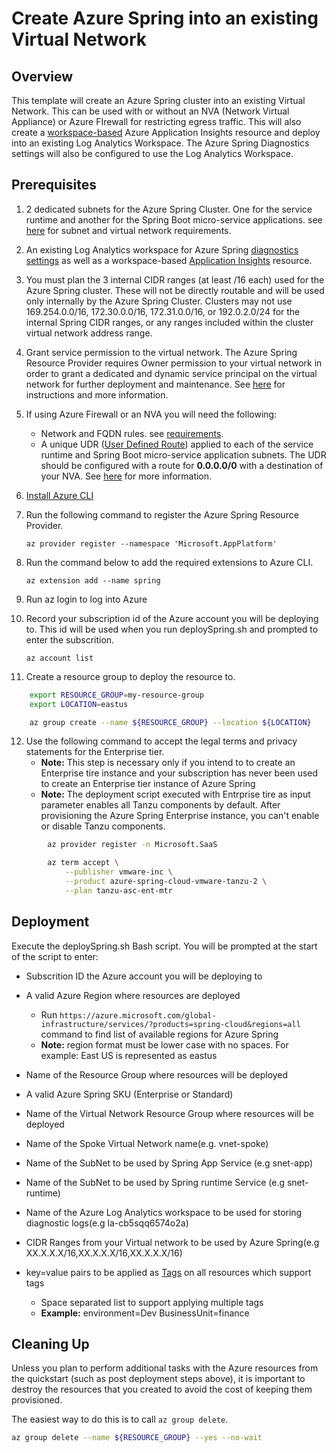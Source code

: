 # Create Azure Spring into an existing Virtual Network

## Overview

This template will create an Azure Spring cluster into an existing Virtual Network. This can be used with or without an NVA (Network Virtual Appliance) or Azure FIrewall for restricting egress traffic. This will also create a [workspace-based](https://docs.microsoft.com/en-us/azure/azure-monitor/app/create-workspace-resource) Azure Application Insights resource and deploy into an existing Log Analytics Workspace. The Azure Spring Diagnostics settings will also be configured to use the Log Analytics Workspace.

## Prerequisites

1. 2 dedicated subnets for the Azure Spring Cluster. One for the service runtime and another for the Spring Boot micro-service applications. see [here](https://docs.microsoft.com/en-us/azure/spring-cloud/how-to-deploy-in-azure-virtual-network#virtual-network-requirements) for subnet and virtual network requirements.

2. An existing Log Analytics workspace for Azure Spring [diagnostics settings](https://docs.microsoft.com/en-us/azure/spring-cloud/diagnostic-services) as well as a workspace-based [Application Insights](https://docs.microsoft.com/en-us/azure/spring-cloud/how-to-distributed-tracing) resource.

3. You must plan the 3 internal CIDR ranges (at least /16 each) used for the Azure Spring cluster. These will not be directly routable and will be used only internally by the Azure Spring Cluster. Clusters may not use 169.254.0.0/16, 172.30.0.0/16, 172.31.0.0/16, or 192.0.2.0/24 for the internal Spring CIDR ranges, or any ranges included within the cluster virtual network address range.

4. Grant service permission to the virtual network. The Azure Spring Resource Provider requires Owner permission to your virtual network in order to grant a dedicated and dynamic service principal on the virtual network for further deployment and maintenance. See [here](https://docs.microsoft.com/en-us/azure/spring-cloud/how-to-deploy-in-azure-virtual-network#grant-service-permission-to-the-virtual-network) for instructions and more information.

6.  If using Azure Firewall or an NVA you will need the following:
    * Network and FQDN rules. see [requirements](https://docs.microsoft.com/en-us/azure/spring-cloud/how-to-deploy-in-azure-virtual-network#virtual-network-requirements).
    * A unique UDR ([User Defined Route](https://docs.microsoft.com/en-us/azure/virtual-network/virtual-networks-udr-overview)) applied to each of the service runtime and Spring Boot micro-service application subnets. The UDR should be configured with a route for **0.0.0.0/0** with a destination of your NVA. See [here](https://docs.microsoft.com/en-us/azure/spring-cloud/how-to-deploy-in-azure-virtual-network#bring-your-own-route-table) for more information.

6. [Install Azure CLI](https://docs.microsoft.com/en-us/cli/azure/install-azure-cli)

7. Run the following command to register the Azure Spring Resource Provider.

    `az provider register --namespace 'Microsoft.AppPlatform'`

8. Run the command below to add the required extensions to Azure CLI.

    `az extension add --name spring`

9. Run az login to log into Azure

10. Record your subscription id of the Azure account you will be deploying to. This id will be used when you run deploySpring.sh and prompted to enter the subscrition.

    `az account list`

11. Create a resource group to deploy the resource to.

```bash
    export RESOURCE_GROUP=my-resource-group
    export LOCATION=eastus

    az group create --name ${RESOURCE_GROUP} --location ${LOCATION}
```

12. Use the following command to accept the legal terms and privacy statements for the Enterprise tier. 
    - **Note:** This step is necessary only if you intend to to create an Enterprise tire instance and your subscription has never been used to create an Enterprise tier instance of Azure Spring
    - **Note:** The deployment script executed with Entrprise tire as input parameter enables all Tanzu components by default. After provisioning the Azure Spring Enterprise instance, you can't enable or disable Tanzu components.

```bash
        az provider register -n Microsoft.SaaS

        az term accept \
            --publisher vmware-inc \
            --product azure-spring-cloud-vmware-tanzu-2 \
            --plan tanzu-asc-ent-mtr
```

## Deployment

Execute the deploySpring.sh Bash script. You will be prompted at the start of the script to enter:

 - Subscrition ID the Azure account you will be deploying to

 - A valid Azure Region where resources are deployed
     - Run `https://azure.microsoft.com/global-infrastructure/services/?products=spring-cloud&regions=all` command to find list of available regions for Azure Spring
     - **Note:** region format must be lower case with no spaces.  For example: East US is represented as eastus

 - Name of the Resource Group where resources will be deployed
 
 - A valid Azure Spring SKU (Enterprise or Standard)

 - Name of the Virtual Network Resource Group where resources will be deployed

 - Name of the Spoke Virtual Network name(e.g. vnet-spoke)

 - Name of the SubNet to be used by Spring App Service (e.g snet-app) 

 - Name of the SubNet to be used by Spring runtime Service (e.g snet-runtime) 

 - Name of the Azure Log Analytics workspace to be used for storing diagnostic logs(e.g la-cb5sqq6574o2a)

 - CIDR Ranges from your Virtual network to be used by Azure Spring(e.g XX.X.X.X/16,XX.X.X.X/16,XX.X.X.X/16)

 - key=value pairs to be applied as [Tags](https://docs.microsoft.com/en-us/azure/azure-resource-manager/management/tag-resources) on all resources which support tags
     - Space separated list to support applying multiple tags
     - **Example:** environment=Dev BusinessUnit=finance

## Cleaning Up

Unless you plan to perform additional tasks with the Azure resources from the quickstart (such as post deployment steps above), it is important to destroy the resources that you created to avoid the cost of keeping them provisioned.

The easiest way to do this is to call `az group delete`.

```bash
az group delete --name ${RESOURCE_GROUP} --yes --no-wait
```